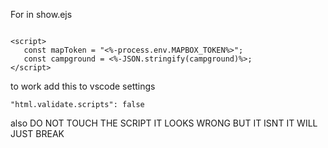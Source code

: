 For in show.ejs

```

<script>
   const mapToken = "<%-process.env.MAPBOX_TOKEN%>";
   const campground = <%-JSON.stringify(campground)%>;
</script>

```

to work add this to vscode settings

    "html.validate.scripts": false

also DO NOT TOUCH THE SCRIPT IT LOOKS WRONG BUT IT ISNT IT WILL JUST BREAK
